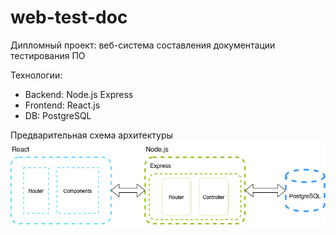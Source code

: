 # web-test-doc

Дипломный проект: веб-система составления документации тестирования ПО

Технологии:
- Backend: Node.js Express
- Frontend: React.js
- DB: PostgreSQL

Предварительная схема архитектуры
![architecture_schema](/figure/architecture_schema.png "Схема архитектуры")
